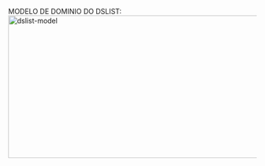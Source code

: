 MODELO DE DOMINIO DO DSLIST: 
<img width="824" height="290" alt="dslist-model" src="https://github.com/user-attachments/assets/c4060cc6-c1e7-40d2-a99b-71c7db4b8645" />
